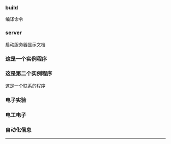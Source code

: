 ### build
编译命令
### server

启动服务器显示文档

###  这是一个实例程序

### 这是第二个实例程序

这是一个联系的程序

### 电子实验

###  电工电子

###  自动化信息

--------

